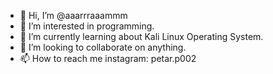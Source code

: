 - 👋 Hi, I’m @aaarrraaammm
- 👀 I’m interested in programming.
- 🌱 I’m currently learning about Kali Linux Operating System.
- 💞️ I’m looking to collaborate on anything.
- 📫 How to reach me instagram: petar.p002

<!---
aaarrraaammm/aaarrraaammm is a ✨ special ✨ repository because its `README.md` (this file) appears on your GitHub profile.
You can click the Preview link to take a look at your changes.
--->
